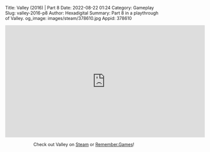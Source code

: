 Title: Valley (2016) | Part 8
Date: 2022-08-22 01:24
Category: Gameplay
Slug: valley-2016-p8
Author: Hexadigital
Summary: Part 8 in a playthrough of Valley.
og_image: images/steam/378610.jpg
Appid: 378610

<center><iframe src="https://www.youtube.com/embed/clSs8AbAfO0?feature=oembed" allow="accelerometer; autoplay; encrypted-media; gyroscope; picture-in-picture" width="640" height="360" frameborder="0"></iframe>

Check out Valley on [Steam](https://store.steampowered.com/app/378610/?curator_clanid=34633900) or [Remember.Games](https://remember.games/game/624/valley/)!</center>

